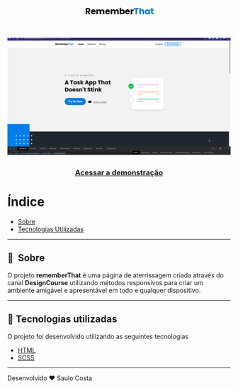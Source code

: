 <h1 align="center">
    <img src="./images/logo.jpeg">
</h1>

<h1>
    <img src="./images/rt-LandingPage.gif">
</h1>

<h3 align="center">
    <a href="https://saulomlcosta.github.io/designCourse-rt-landingPage/">Acessar a demonstração</a>
<h3 >

# Índice
- [Sobre](#-sobre)
- [Tecnologias Utilizadas](#-tecnologias-utilizadas)

---

## 🔖&nbsp; Sobre

O projeto **rememberThat** é uma página de aterrissagem criada através do canal **DesignCourse** utilizando métodos responsivos para criar um ambiente amigável e apresentável em todo e qualquer dispositivo.

---

## 🚀 Tecnologias utilizadas

O projeto foi desenvolvido utilizando as seguintes tecnologias

- [HTML](https://developer.mozilla.org/en-US/docs/Web/HTML)
- [SCSS](https://sass-lang.com/documentation)
    
---
Desenvolvido ❤️ Saulo Costa
